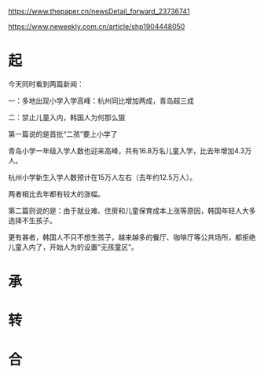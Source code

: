 

https://www.thepaper.cn/newsDetail_forward_23736741

https://www.neweekly.com.cn/article/shp1904448050

# 起

今天同时看到两篇新闻：

一：多地出现小学入学高峰：杭州同比增加两成，青岛超三成

二：禁止儿童入内，韩国人为何那么狠

第一篇说的是首批“二孩”要上小学了

青岛小学一年级入学人数也迎来高峰，共有16.8万名儿童入学，比去年增加4.3万人。

杭州小学新生入学人数预计在15万人左右（去年约12.5万人）。

两者相比去年都有较大的涨幅。   

第二篇则说的是：由于就业难、住房和儿童保育成本上涨等原因，韩国年轻人大多选择不生孩子。

更有甚者，韩国人不只不想生孩子，越来越多的餐厅、咖啡厅等公共场所，都拒绝儿童入内了，开始人为的设置“无孩童区”。





# 承
# 转
# 合